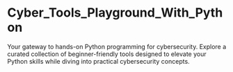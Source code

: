 # Cyber_Tools_Playground_With_Python
Your gateway to hands-on Python programming for cybersecurity. Explore a curated collection of beginner-friendly tools designed to elevate your Python skills while diving into practical cybersecurity concepts. 
